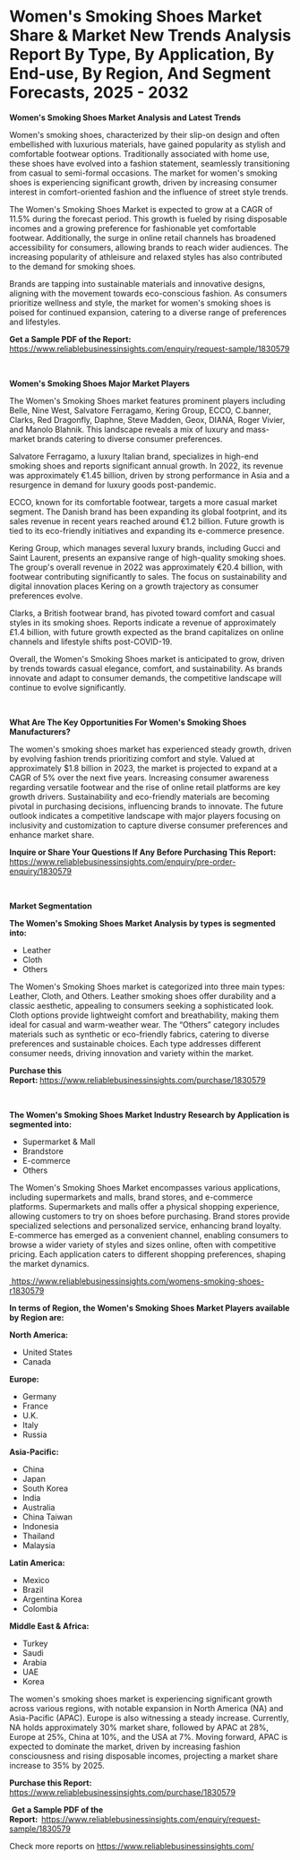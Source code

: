 <p><h1>Women's Smoking Shoes Market Share & Market New Trends Analysis Report By Type, By Application, By End-use, By Region, And Segment Forecasts, 2025 - 2032</h1></p><p><strong>Women's Smoking Shoes Market Analysis and Latest Trends</strong></p>
<p><p>Women's smoking shoes, characterized by their slip-on design and often embellished with luxurious materials, have gained popularity as stylish and comfortable footwear options. Traditionally associated with home use, these shoes have evolved into a fashion statement, seamlessly transitioning from casual to semi-formal occasions. The market for women's smoking shoes is experiencing significant growth, driven by increasing consumer interest in comfort-oriented fashion and the influence of street style trends.</p><p>The Women's Smoking Shoes Market is expected to grow at a CAGR of 11.5% during the forecast period. This growth is fueled by rising disposable incomes and a growing preference for fashionable yet comfortable footwear. Additionally, the surge in online retail channels has broadened accessibility for consumers, allowing brands to reach wider audiences. The increasing popularity of athleisure and relaxed styles has also contributed to the demand for smoking shoes. </p><p>Brands are tapping into sustainable materials and innovative designs, aligning with the movement towards eco-conscious fashion. As consumers prioritize wellness and style, the market for women's smoking shoes is poised for continued expansion, catering to a diverse range of preferences and lifestyles.</p></p>
<p><strong>Get a Sample PDF of the Report:&nbsp;</strong> <a href="https://www.reliablebusinessinsights.com/enquiry/request-sample/1830579?utm_campaign=3077&utm_medium=2&utm_source=Github&utm_content=ia&utm_term=04042025&utm_id=womens-smoking-shoes">https://www.reliablebusinessinsights.com/enquiry/request-sample/1830579</a></p>
<p>&nbsp;</p>
<p><strong>Women's Smoking Shoes Major Market Players</strong></p>
<p><p>The Women's Smoking Shoes market features prominent players including Belle, Nine West, Salvatore Ferragamo, Kering Group, ECCO, C.banner, Clarks, Red Dragonfly, Daphne, Steve Madden, Geox, DIANA, Roger Vivier, and Manolo Blahnik. This landscape reveals a mix of luxury and mass-market brands catering to diverse consumer preferences.</p><p>Salvatore Ferragamo, a luxury Italian brand, specializes in high-end smoking shoes and reports significant annual growth. In 2022, its revenue was approximately €1.45 billion, driven by strong performance in Asia and a resurgence in demand for luxury goods post-pandemic.</p><p>ECCO, known for its comfortable footwear, targets a more casual market segment. The Danish brand has been expanding its global footprint, and its sales revenue in recent years reached around €1.2 billion. Future growth is tied to its eco-friendly initiatives and expanding its e-commerce presence.</p><p>Kering Group, which manages several luxury brands, including Gucci and Saint Laurent, presents an expansive range of high-quality smoking shoes. The group's overall revenue in 2022 was approximately €20.4 billion, with footwear contributing significantly to sales. The focus on sustainability and digital innovation places Kering on a growth trajectory as consumer preferences evolve.</p><p>Clarks, a British footwear brand, has pivoted toward comfort and casual styles in its smoking shoes. Reports indicate a revenue of approximately £1.4 billion, with future growth expected as the brand capitalizes on online channels and lifestyle shifts post-COVID-19.</p><p>Overall, the Women's Smoking Shoes market is anticipated to grow, driven by trends towards casual elegance, comfort, and sustainability. As brands innovate and adapt to consumer demands, the competitive landscape will continue to evolve significantly.</p></p>
<p>&nbsp;</p>
<p><strong>What Are The Key Opportunities For Women's Smoking Shoes Manufacturers?</strong></p>
<p><p>The women's smoking shoes market has experienced steady growth, driven by evolving fashion trends prioritizing comfort and style. Valued at approximately $1.8 billion in 2023, the market is projected to expand at a CAGR of 5% over the next five years. Increasing consumer awareness regarding versatile footwear and the rise of online retail platforms are key growth drivers. Sustainability and eco-friendly materials are becoming pivotal in purchasing decisions, influencing brands to innovate. The future outlook indicates a competitive landscape with major players focusing on inclusivity and customization to capture diverse consumer preferences and enhance market share.</p></p>
<p><strong>Inquire or Share Your Questions If Any Before Purchasing This Report:</strong> <a href="https://www.reliablebusinessinsights.com/enquiry/pre-order-enquiry/1830579?utm_campaign=3077&utm_medium=2&utm_source=Github&utm_content=ia&utm_term=04042025&utm_id=womens-smoking-shoes">https://www.reliablebusinessinsights.com/enquiry/pre-order-enquiry/1830579</a></p>
<p>&nbsp;</p>
<p><strong>Market Segmentation</strong></p>
<p><strong>The Women's Smoking Shoes Market Analysis by types is segmented into:</strong></p>
<p><ul><li>Leather</li><li>Cloth</li><li>Others</li></ul></p>
<p><p>The Women's Smoking Shoes market is categorized into three main types: Leather, Cloth, and Others. Leather smoking shoes offer durability and a classic aesthetic, appealing to consumers seeking a sophisticated look. Cloth options provide lightweight comfort and breathability, making them ideal for casual and warm-weather wear. The “Others” category includes materials such as synthetic or eco-friendly fabrics, catering to diverse preferences and sustainable choices. Each type addresses different consumer needs, driving innovation and variety within the market.</p></p>
<p><strong>Purchase this Report:&nbsp;</strong><a href="https://www.reliablebusinessinsights.com/purchase/1830579?utm_campaign=3077&utm_medium=2&utm_source=Github&utm_content=ia&utm_term=04042025&utm_id=womens-smoking-shoes">https://www.reliablebusinessinsights.com/purchase/1830579</a></p>
<p>&nbsp;</p>
<p><strong>The Women's Smoking Shoes Market Industry Research by Application is segmented into:</strong></p>
<p><ul><li>Supermarket & Mall</li><li>Brandstore</li><li>E-commerce</li><li>Others</li></ul></p>
<p><p>The Women's Smoking Shoes Market encompasses various applications, including supermarkets and malls, brand stores, and e-commerce platforms. Supermarkets and malls offer a physical shopping experience, allowing customers to try on shoes before purchasing. Brand stores provide specialized selections and personalized service, enhancing brand loyalty. E-commerce has emerged as a convenient channel, enabling consumers to browse a wider variety of styles and sizes online, often with competitive pricing. Each application caters to different shopping preferences, shaping the market dynamics.</p></p>
<p><a href="https://www.reliablebusinessinsights.com/womens-smoking-shoes-r1830579?utm_campaign=3077&utm_medium=2&utm_source=Github&utm_content=ia&utm_term=04042025&utm_id=womens-smoking-shoes">&nbsp;https://www.reliablebusinessinsights.com/womens-smoking-shoes-r1830579</a></p>
<p><strong>In terms of Region, the Women's Smoking Shoes Market Players available by Region are:</strong></p>
<p>
    <p> <strong> North America: </strong>
        <ul>
            <li>United States</li>
            <li>Canada</li>
        </ul>
        </p> 
    <p> <strong> Europe: </strong>
        <ul>
            <li>Germany</li>
            <li>France</li>
            <li>U.K.</li>
            <li>Italy</li>
            <li>Russia</li>
        </ul>
        </p> 
    <p> <strong> Asia-Pacific: </strong>
        <ul>
            <li>China</li>
            <li>Japan</li>
            <li>South Korea</li>
            <li>India</li>
            <li>Australia</li>
            <li>China Taiwan</li>
            <li>Indonesia</li>
            <li>Thailand</li>
            <li>Malaysia</li>
        </ul>
        </p> 
    <p> <strong> Latin America: </strong>
        <ul>
            <li>Mexico</li>
            <li>Brazil</li>
            <li>Argentina Korea</li>
            <li>Colombia</li>
        </ul>
        </p> 
    <p> <strong> Middle East & Africa: </strong>
        <ul>
            <li>Turkey</li>
            <li>Saudi</li>
            <li>Arabia</li>
            <li>UAE</li>
            <li>Korea</li>
        </ul>
    </p>
    </p>
<p><p>The women's smoking shoes market is experiencing significant growth across various regions, with notable expansion in North America (NA) and Asia-Pacific (APAC). Europe is also witnessing a steady increase. Currently, NA holds approximately 30% market share, followed by APAC at 28%, Europe at 25%, China at 10%, and the USA at 7%. Moving forward, APAC is expected to dominate the market, driven by increasing fashion consciousness and rising disposable incomes, projecting a market share increase to 35% by 2025.</p></p>
<p><strong>Purchase this Report: </strong><a href="https://www.reliablebusinessinsights.com/purchase/1830579?utm_campaign=3077&utm_medium=2&utm_source=Github&utm_content=ia&utm_term=04042025&utm_id=womens-smoking-shoes">https://www.reliablebusinessinsights.com/purchase/1830579</a></p>
<p>&nbsp;<strong>Get a Sample PDF of the Report:&nbsp;&nbsp;</strong><a href="https://www.reliablebusinessinsights.com/enquiry/request-sample/1830579?utm_campaign=3077&utm_medium=2&utm_source=Github&utm_content=ia&utm_term=04042025&utm_id=womens-smoking-shoes">https://www.reliablebusinessinsights.com/enquiry/request-sample/1830579</a></p>
<p><strong></strong></p>
<p>Check more reports on <a href="https://www.reliablebusinessinsights.com/?utm_campaign=3077&utm_medium=2&utm_source=Github&utm_content=ia&utm_term=04042025&utm_id=womens-smoking-shoes">https://www.reliablebusinessinsights.com/</a></p>